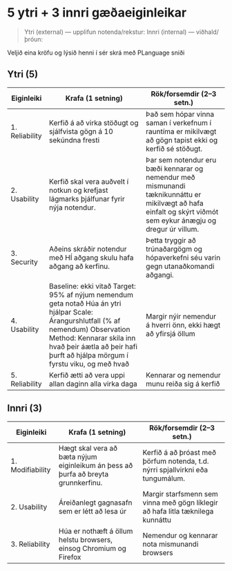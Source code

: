 # 5 ytri + 3 innri gæðaeiginleikar

> Ytri (external) — upplifun notenda/rekstur: 
> Innri (internal) — viðhald/þróun: 

Veljið eina kröfu og lýsið henni í sér skrá með PLanguage sniði 
## Ytri (5)
| Eiginleiki | Krafa (1 setning) | Rök/forsemdir (2–3 setn.) |
|---|---|---|
| 1. Reliability| Kerfið á að virka stöðugt og sjálfvista gögn á 10 sekúndna fresti | Það sem hópar vinna saman í verkefnum í rauntíma er mikilvægt að gögn tapist ekki og kerfið sé stöðugt. |
| 2. Usability | Kerfið skal vera auðvelt í notkun og krefjast lágmarks þjálfunar fyrir nýja notendur. | Þar sem notendur eru bæði kennarar og nemendur með mismunandi tæknikunnáttu er mikilvægt að hafa einfalt og skýrt viðmót sem eykur ánægju og dregur úr villum. |
| 3. Security | Aðeins skráðir notendur með HÍ aðgang skulu hafa aðgang að kerfinu. | Þetta tryggir að trúnaðargögm og hópaverkefni séu varin gegn utanaðkomandi aðgangi. |
| 4. Usability | Baseline: ekki vitað  Target: 95% af nýjum nemendum geta notað Húa án ytri hjálpar  Scale: Árangurshlutfall (% af nemendum)  Observation Method: Kennarar skila inn hvað þeir áætla að þeir hafi þurft að hjálpa mörgum í fyrstu viku, og með hvað | Margir nýir nemendur á hverri önn, ekki hægt að yfirsjá öllum |
| 5. Reliability | Kerfið ætti að vera uppi allan daginn alla virka daga | Kennarar og nemendur munu reiða sig á kerfið |

## Innri (3)
| Eiginleiki | Krafa (1 setning) | Rök/forsemdir (2–3 setn.) |
|---|---|---|
| 1. Modifiability | Hægt skal vera að bæta nýjum eiginleikum án þess að þurfa að breyta grunnkerfinu. | Kerfið á að þróast með þörfum notenda, t.d. nýrri spjallvirkni eða tungumálum. |
| 2. Usability | Áreiðanlegt gagnasafn sem er létt að lesa úr | Margir starfsmenn sem vinna með gögn líklegir að hafa litla tæknilega kunnáttu |
| 3. Reliability | Húa er nothæft á öllum helstu browsers, einsog Chromium og Firefox | Nemendur og kennarar nota mismunandi browsers | 
